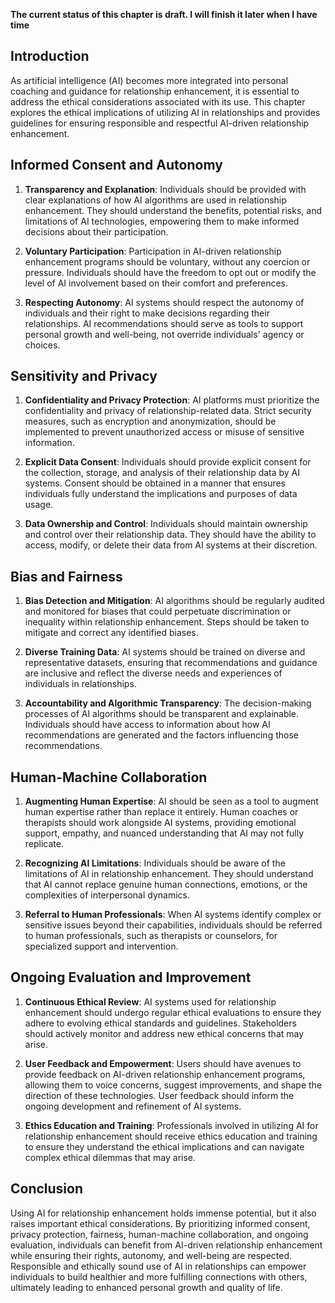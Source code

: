 **The current status of this chapter is draft. I will finish it later when I have time**

Introduction
------------

As artificial intelligence (AI) becomes more integrated into personal coaching and guidance for relationship enhancement, it is essential to address the ethical considerations associated with its use. This chapter explores the ethical implications of utilizing AI in relationships and provides guidelines for ensuring responsible and respectful AI-driven relationship enhancement.

Informed Consent and Autonomy
-----------------------------

1. **Transparency and Explanation**: Individuals should be provided with clear explanations of how AI algorithms are used in relationship enhancement. They should understand the benefits, potential risks, and limitations of AI technologies, empowering them to make informed decisions about their participation.

2. **Voluntary Participation**: Participation in AI-driven relationship enhancement programs should be voluntary, without any coercion or pressure. Individuals should have the freedom to opt out or modify the level of AI involvement based on their comfort and preferences.

3. **Respecting Autonomy**: AI systems should respect the autonomy of individuals and their right to make decisions regarding their relationships. AI recommendations should serve as tools to support personal growth and well-being, not override individuals' agency or choices.

Sensitivity and Privacy
-----------------------

1. **Confidentiality and Privacy Protection**: AI platforms must prioritize the confidentiality and privacy of relationship-related data. Strict security measures, such as encryption and anonymization, should be implemented to prevent unauthorized access or misuse of sensitive information.

2. **Explicit Data Consent**: Individuals should provide explicit consent for the collection, storage, and analysis of their relationship data by AI systems. Consent should be obtained in a manner that ensures individuals fully understand the implications and purposes of data usage.

3. **Data Ownership and Control**: Individuals should maintain ownership and control over their relationship data. They should have the ability to access, modify, or delete their data from AI systems at their discretion.

Bias and Fairness
-----------------

1. **Bias Detection and Mitigation**: AI algorithms should be regularly audited and monitored for biases that could perpetuate discrimination or inequality within relationship enhancement. Steps should be taken to mitigate and correct any identified biases.

2. **Diverse Training Data**: AI systems should be trained on diverse and representative datasets, ensuring that recommendations and guidance are inclusive and reflect the diverse needs and experiences of individuals in relationships.

3. **Accountability and Algorithmic Transparency**: The decision-making processes of AI algorithms should be transparent and explainable. Individuals should have access to information about how AI recommendations are generated and the factors influencing those recommendations.

Human-Machine Collaboration
---------------------------

1. **Augmenting Human Expertise**: AI should be seen as a tool to augment human expertise rather than replace it entirely. Human coaches or therapists should work alongside AI systems, providing emotional support, empathy, and nuanced understanding that AI may not fully replicate.

2. **Recognizing AI Limitations**: Individuals should be aware of the limitations of AI in relationship enhancement. They should understand that AI cannot replace genuine human connections, emotions, or the complexities of interpersonal dynamics.

3. **Referral to Human Professionals**: When AI systems identify complex or sensitive issues beyond their capabilities, individuals should be referred to human professionals, such as therapists or counselors, for specialized support and intervention.

Ongoing Evaluation and Improvement
----------------------------------

1. **Continuous Ethical Review**: AI systems used for relationship enhancement should undergo regular ethical evaluations to ensure they adhere to evolving ethical standards and guidelines. Stakeholders should actively monitor and address new ethical concerns that may arise.

2. **User Feedback and Empowerment**: Users should have avenues to provide feedback on AI-driven relationship enhancement programs, allowing them to voice concerns, suggest improvements, and shape the direction of these technologies. User feedback should inform the ongoing development and refinement of AI systems.

3. **Ethics Education and Training**: Professionals involved in utilizing AI for relationship enhancement should receive ethics education and training to ensure they understand the ethical implications and can navigate complex ethical dilemmas that may arise.

Conclusion
----------

Using AI for relationship enhancement holds immense potential, but it also raises important ethical considerations. By prioritizing informed consent, privacy protection, fairness, human-machine collaboration, and ongoing evaluation, individuals can benefit from AI-driven relationship enhancement while ensuring their rights, autonomy, and well-being are respected. Responsible and ethically sound use of AI in relationships can empower individuals to build healthier and more fulfilling connections with others, ultimately leading to enhanced personal growth and quality of life.

